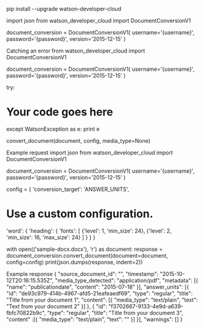 pip install --upgrade watson-developer-cloud

import json
from watson_developer_cloud import DocumentConversionV1

document_conversion = DocumentConversionV1(
  username='{username}',
  password='{password}',
  version='2015-12-15'
)

Catching an error
from watson_developer_cloud import DocumentConversionV1

document_conversion = DocumentConversionV1(
  username='{username}',
  password='{password}',
  version='2015-12-15'
)

try:
  # Your code goes here
except WatsonException as e:
  print e

  convert_document(document, config, media_type=None)

  Example request
import json
from watson_developer_cloud import DocumentConversionV1

document_conversion = DocumentConversionV1(
  username='{username}',
  password='{password}',
  version='2015-12-15'
)

config = {
  'conversion_target': 'ANSWER_UNITS',
  # Use a custom configuration.
  'word': {
    'heading': {
      'fonts': [
        {'level': 1, 'min_size': 24},
        {'level': 2, 'min_size': 16, 'max_size': 24}
      ]
    }
  }
}

with open(('sample-docx.docx'), 'r') as document:
  response = document_conversion.convert_document(document=document, config=config)
  print(json.dumps(response, indent=2))

  Example response
{
  "source_document_id": "",
  "timestamp": "2015-10-12T20:16:15.535Z",
  "media_type_detected": "application/pdf",
  "metadata": [{
    "name": "publicationdate",
    "content": "2015-07-18"
  }],
  "answer_units": [{
    "id": "de93c979-414b-4967-afd5-21eafeaedf69",
    "type": "regular",
    "title": "Title from your document 1",
    "content": [{
      "media_type": "text/plain",
      "text": "Text from your document 2"
    }]
  }, {
    "id": "f3702667-9133-4e9d-a639-fbfc70822b9c",
    "type": "regular",
    "title": "Title from your document 3",
    "content" :[{
      "media_type": "text/plain",
      "text": ""
    }]
  }],
  "warnings": []
}
